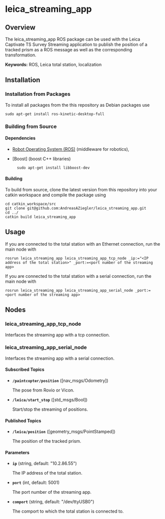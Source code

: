 # leica_streaming_app

## Overview

The leica_streaming_app ROS package can be used with the Leica Captivate TS Survey Streaming application to publish the position of a tracked prism as a ROS message as well as the corresponding transformation.

**Keywords:** ROS, Leica total station, localization

## Installation

### Installation from Packages

To install all packages from the this repository as Debian packages use

    sudo apt-get install ros-kinetic-desktop-full

### Building from Source

#### Dependencies

- [Robot Operating System (ROS)](http://wiki.ros.org) (middleware for robotics),
- [Boost] (boost C++ libraries)

		sudo apt-get install libboost-dev 


#### Building

To build from source, clone the latest version from this repository into your catkin workspace and compile the package using

	cd catkin_workspace/src
	git clone git@github.com:AndreasAZiegler/leica_streaming_app.git
	cd ../
	catkin build leica_streaming_app


## Usage

If you are connected to the total station with an Ethernet connection, run the main node with

	rosrun leica_streaming_app leica_streaming_app_tcp_node _ip:="<IP address of the total station>" _port:=<port number of the streaming app>

If you are connected to the total station with a serial connection, run the main node with

	rosrun leica_streaming_app leica_streaming_app_serial_node _port:=<port number of the streaming app>

## Nodes

### leica_streaming_app_tcp_node

Interfaces the streaming app with a tcp connection.

### leica_streaming_app_serial_node

Interfaces the streaming app with a serial connection.


#### Subscribed Topics

* **`/paintcopter/position`** ([nav_msgs/Odometry])

	The pose from Rovio or Vicon.

* **`/leica/start_stop`** ([std_msgs/Bool])

  Start/stop the streaming of positions.


#### Published Topics

* **`/leica/position`** ([geometry_msgs/PointStamped])

	The position of the tracked prism.


#### Parameters

* **`ip`** (string, default: "10.2.86.55")

	The IP address of the total station.

* **`port`** (int, default: 5001)

	The port number of the streaming app.

* **`comport`** (string, default: "/dev/ttyUSB0")

	The comport to which the total station is connected to.
